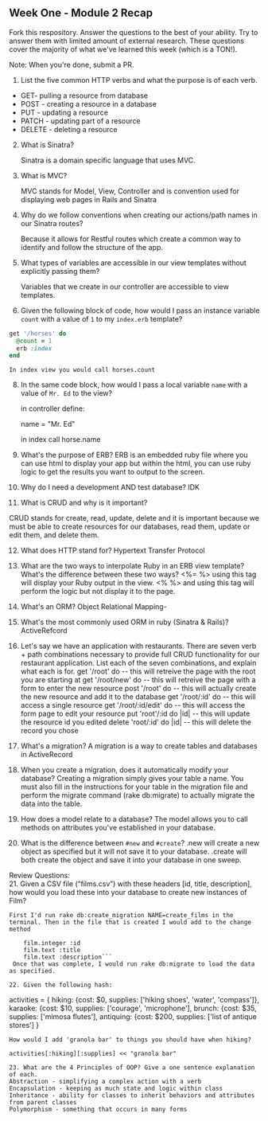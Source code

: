 ## Week One - Module 2 Recap

Fork this respository. Answer the questions to the best of your ability. Try to answer them with limited amount of external research. These questions cover the majority of what we've learned this week (which is a TON!). 

Note: When you're done, submit a PR. 

1. List the five common HTTP verbs and what the purpose is of each verb.
  * GET- pulling a resource from database
  * POST - creating a resource in a database
  * PUT - updating a resource
  * PATCH - updating part of a resource
  * DELETE - deleting a resource

2. What is Sinatra?

    Sinatra is a domain specific language that uses MVC. 

4. What is MVC?

    MVC stands for Model, View, Controller and is convention used for displaying web pages in Rails and Sinatra

5. Why do we follow conventions when creating our actions/path names in our Sinatra routes?

    Because it allows for Restful routes which create a common way to identify and follow the structure of the app.

6. What types of variables are accessible in our view templates without explicitly passing them?

    Variables that we create in our controller are accessible to view templates. 

7. Given the following block of code, how would I pass an instance variable `count` with a value of `1` to my `index.erb` template?
  
  ```ruby
  get '/horses' do
    @count = 1
    erb :index
  end
  ```
    In index view you would call horses.count

8. In the same code block, how would I pass a local variable `name` with a value of `Mr. Ed` to the view?

    in controller define:
    
    name = "Mr. Ed"
    
    in index call horse.name 

9. What's the purpose of ERB?
  ERB is an embedded ruby file where you can use html to display your app but within the html, you can use ruby logic to get the results you want to output to the screen. 
  
10. Why do I need a development AND test database?
    IDK

11. What is CRUD and why is it important?

  CRUD stands for create, read, update, delete and it is important because we must be able to create resources for our databases, read them, update or edit them, and delete them. 
  
12. What does HTTP stand for? 
  Hypertext Transfer Protocol 
  
13. What are the two ways to interpolate Ruby in an ERB view template? What's the difference between these two ways?
  <%= %> using this tag will display your Ruby output in the view.
  <% %> and using this tag will perform the logic but not display it to the page. 
  
14. What's an ORM?
Object Relational Mapping- 

15. What's the most commonly used ORM in ruby (Sinatra & Rails)?
  ActiveRefcord

16. Let's say we have an application with restaurants. There are seven verb + path combinations necessary to provide full CRUD functionality for our restaurant application. List each of the seven combinations, and explain what each is for.
  get '/root' do -- this will retreive the page with the root you are starting at
  get '/root/new' do -- this will retreive the page with a form to enter the new resource
  post '/root' do -- this will actually create the new resource and add it to the database
  get '/root/:id' do -- this will access a single resource
  get '/root/:id/edit' do -- this will access the form page to edit your resource
  put 'root'/:id do |id| -- this will update the resource id you edited
  delete 'root/:id' do |id| -- this will delete the record you chose

17. What's a migration? 
A migration is a way to create tables and databases in ActiveRecord

18. When you create a migration, does it automatically modify your database?
Creating a migration simply gives your table a name. You must also fill in the instructions for your table in the migration file and perform the migrate command (rake db:migrate) to actually migrate the data into the table. 

19. How does a model relate to a database?
  The model allows you to call methods on attributes you've established in your database.

20. What is the difference between `#new` and `#create`?
  .new will create a new object as specified but it will not save it to your database. .create will both create the object and save it into your database in one sweep. 

Review Questions:  
21. Given a CSV file (“films.csv”) with these headers [id, title, description], how would you load these into your database to create new instances of Film?  

    First I'd run rake db:create_migration NAME=create_films in the terminal. Then in the file that is created I would add to the change method
```create_table :films do |film|
    film.integer :id
    film.text :title
    film.text :description```
 Once that was complete, I would run rake db:migrate to load the data as specified. 
  
22. Given the following hash:
```
activities = {
  hiking: {cost: $0, supplies: ['hiking shoes', 'water', 'compass']},
  karaoke: {cost: $10, supplies: ['courage', 'microphone'],
  brunch: {cost: $35, supplies: ['mimosa flutes'],
  antiquing: {cost: $200, supplies: ['list of antique stores'] 
}
```
How would I add 'granola bar' to things you should have when hiking? 

activities[:hiking][:supplies] << "granola bar"

23. What are the 4 Principles of OOP? Give a one sentence explanation of each.
Abstraction - simplifying a complex action with a verb
Encapsulation - keeping as much state and logic within class 
Inheritance - ability for classes to inherit behaviors and attributes from parent classes
Polymorphism - something that occurs in many forms
